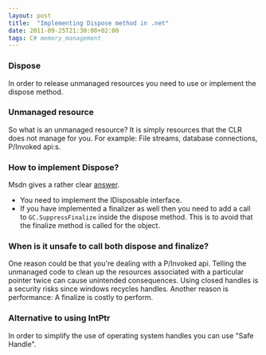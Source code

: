 ```yaml
---
layout: post
title:  "Implementing Dispose method in .net"
date: 2011-09-25T21:30:00+02:00
tags: C# memory_management
---
```


### Dispose

In order to release unmanaged resources you need to use or implement the dispose method.

### Unmanaged resource

So what is an unmanaged resource? It is simply resources that the CLR does not manage for you. For example: File streams, database connections, P/Invoked api:s.

### How to implement Dispose?

Msdn gives a rather clear [answer](http://msdn.microsoft.com/en-us/library/fs2xkftw.aspx).

- You need to implement the IDisposable interface.
- If you have implemented a finalizer as well then you need to add a call to ```GC.SuppressFinalize``` inside the dispose method. This is to avoid that the finalize method is called for the object.

### When is it unsafe to call both dispose and finalize?

One reason could be that you're dealing with a P/Invoked api. Telling the unmanaged code to clean up the resources associated with a particular pointer twice can cause unintended consequences. Using closed handles is a security risks since windows recycles handles. Another reason is performance: A finalize is costly to perform.

### Alternative to using IntPtr

In order to simplify the use of operating system handles you can use "Safe Handle".
